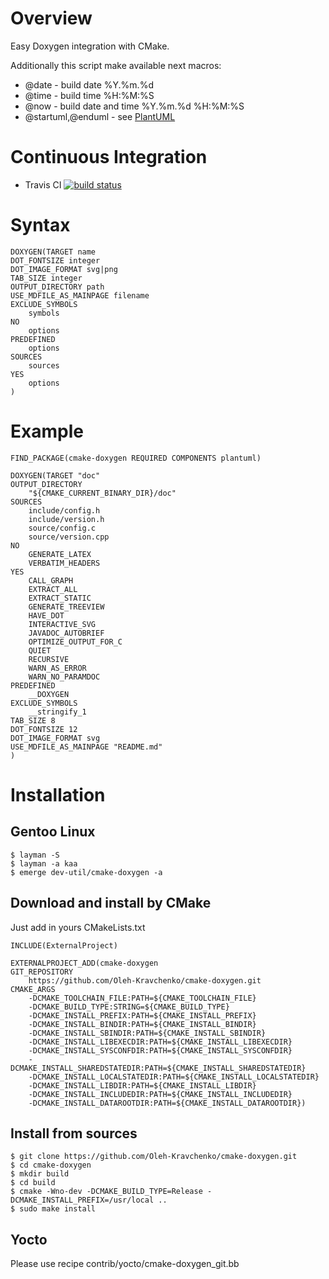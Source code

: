 # Overview

Easy Doxygen integration with CMake.

Additionally this script make available next macros:

* @date - build date %Y.%m.%d
* @time - build time %H:%M:%S
* @now - build date and time %Y.%m.%d %H:%M:%S
* @startuml,@enduml - see [PlantUML](http://plantuml.com)

# Continuous Integration

- Travis CI [![build status](https://travis-ci.org/Oleh-Kravchenko/cmake-doxygen.svg)](https://travis-ci.org/Oleh-Kravchenko/cmake-doxygen)

# Syntax

	DOXYGEN(TARGET name
	DOT_FONTSIZE integer
	DOT_IMAGE_FORMAT svg|png
	TAB_SIZE integer
	OUTPUT_DIRECTORY path
	USE_MDFILE_AS_MAINPAGE filename
	EXCLUDE_SYMBOLS
		symbols
	NO
		options
	PREDEFINED
		options
	SOURCES
		sources
	YES
		options
	)

# Example

	FIND_PACKAGE(cmake-doxygen REQUIRED COMPONENTS plantuml)

	DOXYGEN(TARGET "doc"
	OUTPUT_DIRECTORY
		"${CMAKE_CURRENT_BINARY_DIR}/doc"
	SOURCES
		include/config.h
		include/version.h
		source/config.c
		source/version.cpp
	NO
		GENERATE_LATEX
		VERBATIM_HEADERS
	YES
		CALL_GRAPH
		EXTRACT_ALL
		EXTRACT_STATIC
		GENERATE_TREEVIEW
		HAVE_DOT
		INTERACTIVE_SVG
		JAVADOC_AUTOBRIEF
		OPTIMIZE_OUTPUT_FOR_C
		QUIET
		RECURSIVE
		WARN_AS_ERROR
		WARN_NO_PARAMDOC
	PREDEFINED
		__DOXYGEN
	EXCLUDE_SYMBOLS
		__stringify_1
	TAB_SIZE 8
	DOT_FONTSIZE 12
	DOT_IMAGE_FORMAT svg
	USE_MDFILE_AS_MAINPAGE "README.md"
	)

# Installation

## Gentoo Linux

	$ layman -S
	$ layman -a kaa
	$ emerge dev-util/cmake-doxygen -a

## Download and install by CMake

Just add in yours CMakeLists.txt

	INCLUDE(ExternalProject)

	EXTERNALPROJECT_ADD(cmake-doxygen
	GIT_REPOSITORY
		https://github.com/Oleh-Kravchenko/cmake-doxygen.git
	CMAKE_ARGS
		-DCMAKE_TOOLCHAIN_FILE:PATH=${CMAKE_TOOLCHAIN_FILE}
		-DCMAKE_BUILD_TYPE:STRING=${CMAKE_BUILD_TYPE}
		-DCMAKE_INSTALL_PREFIX:PATH=${CMAKE_INSTALL_PREFIX}
		-DCMAKE_INSTALL_BINDIR:PATH=${CMAKE_INSTALL_BINDIR}
		-DCMAKE_INSTALL_SBINDIR:PATH=${CMAKE_INSTALL_SBINDIR}
		-DCMAKE_INSTALL_LIBEXECDIR:PATH=${CMAKE_INSTALL_LIBEXECDIR}
		-DCMAKE_INSTALL_SYSCONFDIR:PATH=${CMAKE_INSTALL_SYSCONFDIR}
		-DCMAKE_INSTALL_SHAREDSTATEDIR:PATH=${CMAKE_INSTALL_SHAREDSTATEDIR}
		-DCMAKE_INSTALL_LOCALSTATEDIR:PATH=${CMAKE_INSTALL_LOCALSTATEDIR}
		-DCMAKE_INSTALL_LIBDIR:PATH=${CMAKE_INSTALL_LIBDIR}
		-DCMAKE_INSTALL_INCLUDEDIR:PATH=${CMAKE_INSTALL_INCLUDEDIR}
		-DCMAKE_INSTALL_DATAROOTDIR:PATH=${CMAKE_INSTALL_DATAROOTDIR})

## Install from sources

	$ git clone https://github.com/Oleh-Kravchenko/cmake-doxygen.git
	$ cd cmake-doxygen
	$ mkdir build
	$ cd build
	$ cmake -Wno-dev -DCMAKE_BUILD_TYPE=Release -DCMAKE_INSTALL_PREFIX=/usr/local ..
	$ sudo make install

## Yocto

Please use recipe contrib/yocto/cmake-doxygen_git.bb
